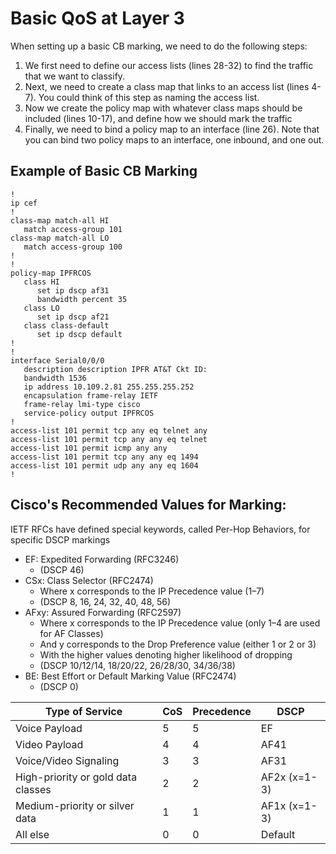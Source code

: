 # Basic QoS at Layer 3

When setting up a basic CB marking, we need to do the following steps:
1. We first need to define our access lists (lines 28-32) to find the traffic that we want to classify.
2. Next, we need to create a class map that links to an access list (lines 4-7).  You could think of this step as naming the access list.
3. Now we create the policy map with whatever class maps should be included (lines 10-17), and define how we should mark the traffic
4. Finally, we need to bind a policy map to an interface (line 26).  Note that you can bind two policy maps to an interface, one inbound, and one out.

## Example of Basic CB Marking

```
!
ip cef
!
class-map match-all HI
   match access-group 101
class-map match-all LO
   match access-group 100
!
!
policy-map IPFRCOS
   class HI
      set ip dscp af31
      bandwidth percent 35
   class LO
      set ip dscp af21
   class class-default
      set ip dscp default
!
!
interface Serial0/0/0
   description description IPFR AT&T Ckt ID:
   bandwidth 1536
   ip address 10.109.2.81 255.255.255.252
   encapsulation frame-relay IETF
   frame-relay lmi-type cisco
   service-policy output IPFRCOS
!
access-list 101 permit tcp any eq telnet any
access-list 101 permit tcp any any eq telnet
access-list 101 permit icmp any any
access-list 101 permit tcp any any eq 1494
access-list 101 permit udp any any eq 1604
!
```

## Cisco's Recommended Values for Marking:

IETF RFCs have defined special keywords, called Per-Hop Behaviors, for specific DSCP markings

- EF: Expedited Forwarding (RFC3246)  
  - (DSCP 46)
- CSx: Class Selector (RFC2474)
  - Where x corresponds to the IP Precedence value (1–7)
  - (DSCP 8, 16, 24, 32, 40, 48, 56)
- AFxy: Assured Forwarding (RFC2597)
  - Where x corresponds to the IP Precedence value (only 1–4 are used for AF Classes)
  - And y corresponds to the Drop Preference value (either 1 or 2 or 3)
  - With the higher values denoting higher likelihood of dropping
  - (DSCP 10/12/14, 18/20/22, 26/28/30, 34/36/38)
- BE: Best Effort or Default Marking Value (RFC2474)
  - (DSCP 0)


Type of Service                     | CoS | Precedence   | DSCP
------------------------------------|-----|--------------|------
Voice Payload                       | 5   | 5            | EF
Video Payload	                     | 4	| 4	         | AF41
Voice/Video Signaling	            | 3   | 3            | AF31
High-priority or gold data classes	| 2	| 2	         | AF2x (x=1-3)
Medium-priority or silver data	   | 1	| 1         	| AF1x (x=1-3)
All else	                           | 0	| 0         	| Default
